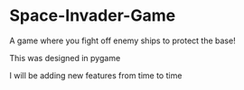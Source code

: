 # Space-Invader-Game
A game where you fight off enemy ships to protect the base!

This was designed in pygame

I will be adding new features from time to time
